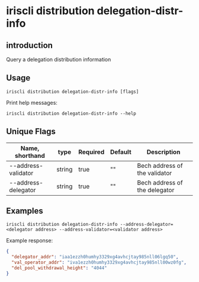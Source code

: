 # iriscli distribution delegation-distr-info

## introduction

Query a delegation distribution information

## Usage

```
iriscli distribution delegation-distr-info [flags]
```

Print help messages:
```
iriscli distribution delegation-distr-info --help
```

## Unique Flags

| Name, shorthand     | type   | Required | Default  | Description                                                         |
| --------------------| -----  | -------- | -------- | ------------------------------------------------------------------- |
| --address-validator | string | true     | ""       | Bech address of the validator |
| --address-delegator | string | true     | ""       | Bech address of the delegator |

## Examples

```
iriscli distribution delegation-distr-info --address-delegator=<delegator address> --address-validator=<validator address>
```
Example response:
```json
{
  "delegator_addr": "iaa1ezzh0humhy3329xg4avhcjtay985nll06lgq50",
  "val_operator_addr": "iva1ezzh0humhy3329xg4avhcjtay985nll00wz0fg",
  "del_pool_withdrawal_height": "4044"
}
```